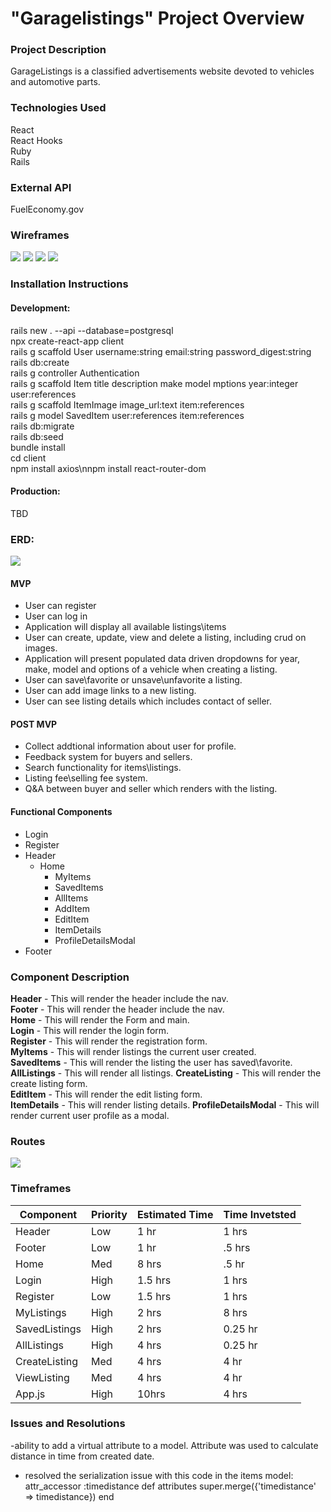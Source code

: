 # "Garagelistings" Project Overview

### Project Description
GarageListings is a classified advertisements website devoted to vehicles and automotive parts.

### Technologies Used
React  
React Hooks  
Ruby  
Rails  

### External API
FuelEconomy.gov

### Wireframes
![](Main.png)
![](ViewListing.png)
![](Login.png)
![](Register.png)

### Installation Instructions
#### Development:  
rails new . --api --database=postgresql  
npx create-react-app client  
rails g scaffold User username:string email:string password_digest:string  
rails db:create  
rails g controller Authentication  
rails g scaffold Item title description make model mptions year:integer user:references  
rails g scaffold ItemImage image_url:text item:references   
rails g model SavedItem user:references item:references  
rails db:migrate  
rails db:seed  
bundle install  
cd client  
npm install axios\nnpm install react-router-dom 
#### Production:   
TBD

### ERD:
![](erd.png)

#### MVP
* User can register
* User can log in
* Application will display all available listings\items
* User can create, update, view and delete a listing, including crud on images.
* Application will present populated data driven dropdowns for year, make, model and options of a vehicle when creating a listing.
* User can save\favorite or unsave\unfavorite a listing.
* User can add image links to a new listing.
* User can see listing details which includes contact of seller.   

#### POST MVP
* Collect addtional information about user for profile.
* Feedback system for buyers and sellers.
* Search functionality for items\listings.
* Listing fee\selling fee system.
* Q&A between buyer and seller which renders with the listing.


#### Functional Components
* Login
* Register
* Header
	* Home
		* MyItems
		* SavedItems
		* AllItems
		* AddItem
		* EditItem
		* ItemDetails 
		* ProfileDetailsModal 
* Footer

### Component	Description
**Header** - This will render the header include the nav.  
**Footer** -	This will render the header include the nav.  
**Home** - This will render the Form and main.   
**Login** - This will render the login form.  
**Register** - This will render the registration form.   
**MyItems** - This will render listings the current user created.   
**SavedItems** - This will render the listing the user has saved\favorite.   
**AllListings** - This will render all listings.
**CreateListing** - This will render the create listing form.   
**EditItem** - This will render the edit listing form.   
**ItemDetails** - This will render listing details.
**ProfileDetailsModal** - This will render current user profile as a modal.

### Routes
![](routes.png)

### Timeframes
Component  | Priority | Estimated Time | Time Invetsted
---------- | -------- | -------------- | --------------
Header  | Low | 1 hr  | 1 hrs
Footer | Low | 1 hr |  .5 hrs
Home | Med | 8 hrs | .5 hr
Login | High | 1.5 hrs | 1 hrs
Register | Low | 1.5 hrs | 1 hrs
MyListings | High | 2 hrs | 8 hrs
SavedListings | High | 2 hrs | 0.25 hr
AllListings | High | 4 hrs | 0.25 hr
CreateListing | Med | 4 hrs | 4 hr
ViewListing | Med | 4 hrs | 4 hr
App.js | High | 10hrs | 4 hrs

### Issues and Resolutions   
-ability to add a virtual attribute to a model. Attribute was used to calculate distance in time from created date. 
  - resolved the serialization issue with this code in the items model:
  attr_accessor :timedistance
  def attributes
    super.merge({'timedistance' => timedistance})
  end